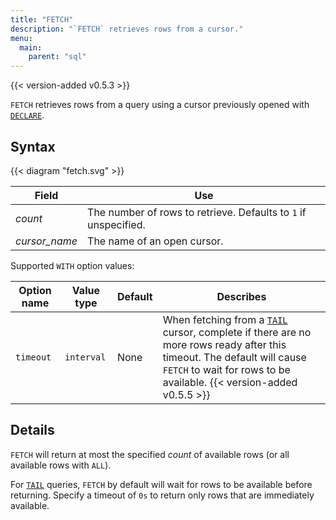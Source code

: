 ```yaml
---
title: "FETCH"
description: "`FETCH` retrieves rows from a cursor."
menu:
  main:
    parent: "sql"
---
```


{{< version-added v0.5.3 >}}

`FETCH` retrieves rows from a query using a cursor previously opened with [`DECLARE`](/sql/declare).

## Syntax

{{< diagram "fetch.svg" >}}

Field | Use
------|-----
_count_ | The number of rows to retrieve. Defaults to `1` if unspecified.
_cursor&lowbar;name_ | The name of an open cursor.

Supported `WITH` option values:

Option name | Value type | Default | Describes
------------|------------|---------|----------
`timeout`   | `interval` | None    | When fetching from a [`TAIL`](/sql/tail) cursor, complete if there are no more rows ready after this timeout. The default will cause `FETCH` to wait for rows to be available. {{< version-added v0.5.5 >}}

## Details

`FETCH` will return at most the specified _count_ of available rows (or all available rows with `ALL`).

For [`TAIL`](/sql/tail) queries, `FETCH` by default will wait for rows to be available before returning.
Specify a timeout of `0s` to return only rows that are immediately available.
